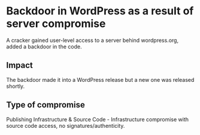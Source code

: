 # Backdoor in WordPress as a result of server compromise

A cracker gained user-level access to a server behind wordpress.org, added a
backdoor in the code.

## Impact

The backdoor made it into a WordPress release but a new one was released
shortly.

## Type of compromise

Publishing Infrastructure & Source Code - Infrastructure compromise with source
code access, no signatures/authenticity.
